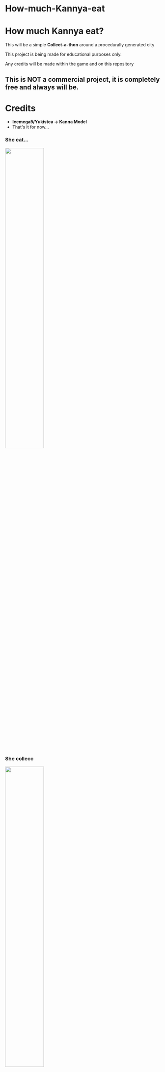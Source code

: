 # How-much-Kannya-eat
<h1>How much Kannya eat?</h1>
<p>This will be a simple <b>Collect-a-thon</b> around a procedurally generated city</p>
<p>This project is being made for educational purposes only.</p>
<p>Any credits will be made within the game and on this repository</p>

<h2>This is <b>NOT</b> a commercial project, it is completely free and always will be.</h2>

<h1>Credits</h1>
<ul>
  <li><b>Icemega5/Yukistea -> Kanna Model</b></li>
  <li>That's it for now...</li>
</ul>

<h3><b>She eat...</b></h3>
<img width="50%" height="50%" src="https://i.imgur.com/k0ueMCG.gif"/>
<br>
<h3><b>She collecc</b></h3>
<img width="50%" height="50%" src="https://i.ytimg.com/vi/YOoaozFagZQ/maxresdefault.jpg"/>
<br>
<h2><b>But most importantly...</b></h2>
<h3><b>She protecc</b></h3>
<img  width="30%" height="30%" src="https://i.pinimg.com/originals/bc/07/c6/bc07c6158733986ca5c8d4ace508a2ae.png"/>
